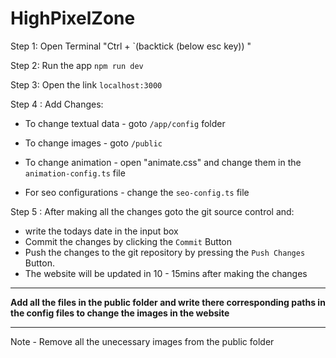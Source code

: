 # HighPixelZone

Step 1: Open Terminal    "Ctrl + `(backtick (below esc key)) "

Step 2: Run the app  `npm run dev`

Step 3: Open the link `localhost:3000`

Step 4 : Add Changes:

- To change textual data - goto `/app/config` folder

- To change images - goto `/public`

- To change animation - open "animate.css" and change them in the `animation-config.ts` file

- For seo configurations - change the `seo-config.ts` file

Step 5 : After making all the changes goto the git source control and:

- write the todays date in the input box
- Commit the changes by clicking the `Commit` Button
- Push the changes to the git repository by pressing the `Push Changes` Button.
- The website will be updated in 10 - 15mins after making the changes

---
**Add all the files in the public folder and write there corresponding paths in the config files to change the images in the website**

---
Note - Remove all the unecessary images from the public folder